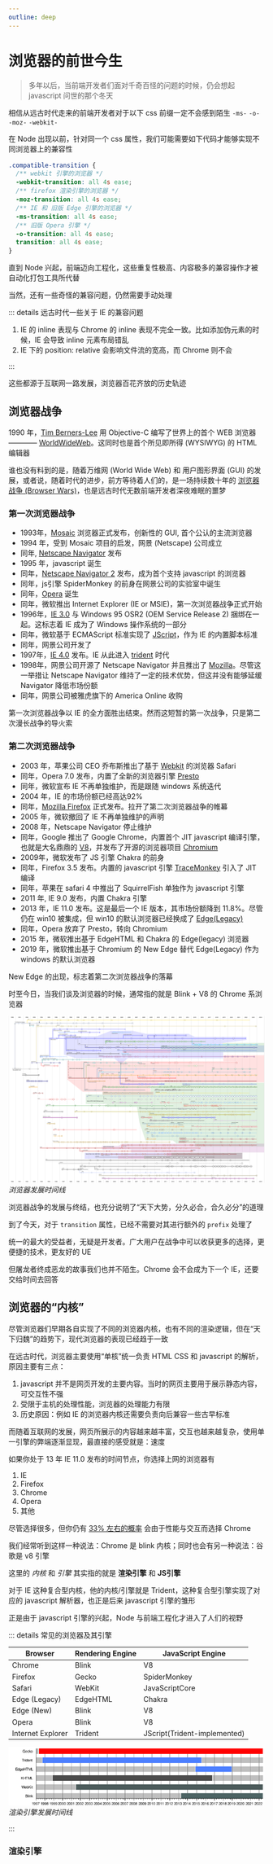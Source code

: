 ```yaml
---
outline: deep
---
```


# 浏览器的前世今生

> 多年以后，当前端开发者们面对千奇百怪的问题的时候，仍会想起 javascript 问世的那个冬天

相信从远古时代走来的前端开发者对于以下 css 前缀一定不会感到陌生 `-ms-` `-o-` `-moz-` `-webkit-`

在 Node 出现以前，针对同一个 css 属性，我们可能需要如下代码才能够实现不同浏览器上的兼容性

```css
.compatible-transition {
  /** webkit 引擎的浏览器 */
  -webkit-transition: all 4s ease;
  /** firefox 渲染引擎的浏览器 */
  -moz-transition: all 4s ease;
  /** IE 和 旧版 Edge 引擎的浏览器 */
  -ms-transition: all 4s ease;
  /** 旧版 Opera 引擎 */
  -o-transition: all 4s ease;
  transition: all 4s ease;
}
```

直到 Node 兴起，前端迈向工程化，这些重复性极高、内容极多的兼容操作才被自动化打包工具所代替

当然，还有一些奇怪的兼容问题，仍然需要手动处理

::: details 远古时代一些关于 IE 的兼容问题

1. IE 的 inline 表现与 Chrome 的 inline 表现不完全一致。比如添加伪元素的时候，IE 会导致 inline 元素布局错乱
2. IE 下的 position: relative 会影响文件流的宽高，而 Chrome 则不会

:::

这些都源于互联网一路发展，浏览器百花齐放的历史轨迹

## 浏览器战争

1990 年，[Tim Berners-Lee](https://en.wikipedia.org/wiki/Tim_Berners-Lee) 用 Objective-C 编写了世界上的首个 WEB 浏览器 ———— [WorldWideWeb](https://en.wikipedia.org/wiki/WorldWideWeb)。这同时也是首个所见即所得 (WYSIWYG) 的 HTML 编辑器

谁也没有料到的是，随着万维网 (World Wide Web) 和 用户图形界面 (GUI) 的发展，或者说，随着时代的进步，前方等待着人们的，是一场持续数十年的 [浏览器战争 (Browser Wars)](https://en.wikipedia.org/wiki/History_of_the_World_Wide_Web#Browser_wars)，也是远古时代无数前端开发者深夜难眠的噩梦

### 第一次浏览器战争

- 1993年，[Mosaic](https://en.wikipedia.org/wiki/NCSA_Mosaic) 浏览器正式发布，创新性的 GUI, 首个公认的主流浏览器
- 1994 年，受到 Mosaic 项目的启发，网景 (Netscape) 公司成立
- 同年, [Netscape Navigator](https://en.wikipedia.org/wiki/Netscape_Navigator) 发布
- 1995 年，javascript 诞生
- 同年，[Netscape Navigator 2](https://en.wikipedia.org/wiki/Netscape_Navigator_2) 发布，成为首个支持 javascript 的浏览器
- 同年，js引擎 SpiderMonkey 的前身在网景公司的实验室中诞生
- 同年，[Opera](https://en.wikipedia.org/wiki/Opera_(web_browser)) 诞生
- 同年，微软推出 Internet Explorer (IE or MSIE)，第一次浏览器战争正式开始
- 1996年，[IE 3.0](https://en.wikipedia.org/wiki/Internet_Explorer_3) 与 Windows 95 OSR2 (OEM Service Release 2) 捆绑在一起。这标志着 IE 成为了 Windows 操作系统的一部分
- 同年，微软基于 ECMAScript 标准实现了 [JScript](https://en.wikipedia.org/wiki/JScript)，作为 IE 的内置脚本标准
- 同年，网景公司开发了
- 1997年，[IE 4.0](https://en.wikipedia.org/wiki/Internet_Explorer_4) 发布。IE 从此进入 [trident](https://en.wikipedia.org/wiki/Trident_(software)) 时代
- 1998年，网景公司开源了 Netscape Navigator 并且推出了 [Mozilla](https://en.wikipedia.org/wiki/Mozilla)。尽管这一举措让 Netscape Navigator 维持了一定的技术优势，但这并没有能够延缓 Navigator 降低市场份额
- 同年，网景公司被雅虎旗下的 America Online 收购

第一次浏览器战争以 IE 的全方面胜出结束。然而这短暂的第一次战争，只是第二次漫长战争的导火索

### 第二次浏览器战争

- 2003 年，苹果公司 CEO 乔布斯推出了基于 [Webkit](https://en.wikipedia.org/wiki/WebKit) 的浏览器 Safari
- 同年，Opera 7.0 发布，内置了全新的浏览器引擎 [Presto](https://en.wikipedia.org/wiki/Presto_(browser_engine))
- 同年，微软宣布 IE 不再单独维护，而是跟随 windows 系统迭代
- 2004 年，IE 的市场份额已经高达92%
- 同年，[Mozilla Firefox](https://en.wikipedia.org/wiki/Mozilla_Firefox) 正式发布。拉开了第二次浏览器战争的帷幕
- 2005 年，微软撤回了 IE 不再单独维护的声明
- 2008 年，Netscape Navigator 停止维护
- 同年，Google 推出了 Google Chrome，内置首个 JIT javascript 编译引擎，也就是大名鼎鼎的 [V8](https://en.wikipedia.org/wiki/V8_(JavaScript_engine))，并发布了开源的浏览器项目 [Chromium](https://en.wikipedia.org/wiki/Chromium_(web_browser))
- 2009年，微软发布了 JS 引擎 Chakra 的前身
- 同年，Firefox 3.5 发布。内置的 javascript 引擎 [TraceMonkey](https://en.wikipedia.org/wiki/SpiderMonkey#TraceMonkey) 引入了 JIT 编译
- 同年，苹果在 safari 4 中推出了 SquirrelFish 单独作为 javascript 引擎
- 2011 年, IE 9.0 发布，内置 Chakra 引擎
- 2013 年，IE 11.0 发布。这是最后一个 IE 版本，其市场份额降到 11.8%。尽管仍在 win10 被集成，但 win10 的默认浏览器已经换成了 [Edge(Legacy)](https://en.wikipedia.org/wiki/Microsoft_Edge#Edge_Legacy_(2014%E2%80%932019))
- 同年，Opera 放弃了 Presto，转向 Chromium
- 2015 年，微软推出基于 EdgeHTML 和 Chakra 的 Edge(legacy) 浏览器
- 2019 年，微软推出基于 Chromium 的 New Edge 替代 Edge(Legacy) 作为 windows 的默认浏览器

New Edge 的出现，标志着第二次浏览器战争的落幕

时至今日，当我们谈及浏览器的时候，通常指的就是 Blink + V8 的 Chrome 系浏览器

![image](./images/timeline-web-browsers.svg)
*浏览器发展时间线*

浏览器战争的发展与终结，也充分说明了“天下大势，分久必合，合久必分”的道理

到了今天，对于 `transition` 属性，已经不需要对其进行额外的 `prefix` 处理了

统一的最大的受益者，无疑是开发者。广大用户在战争中可以收获更多的选择，更便捷的技术，更友好的 UE

但屠龙者终成恶龙的故事我们也并不陌生。Chrome 会不会成为下一个 IE，还要交给时间去回答

## 浏览器的“内核”

尽管浏览器们早期各自实现了不同的浏览器内核，也有不同的渲染逻辑，但在“天下归魏”的趋势下，现代浏览器的表现已经趋于一致

在远古时代，浏览器主要使用“单核”统一负责 HTML CSS 和 javascript 的解析，原因主要有三点：

1. javascript 并不是网页开发的主要内容。当时的网页主要用于展示静态内容，可交互性不强
2. 受限于主机的处理性能，浏览器的处理能力有限
3. 历史原因：例如 IE 的浏览器内核还需要负责向后兼容一些古早标准

而随着互联网的发展，网页所展示的内容越来越丰富，交互也越来越复杂，使用单一引擎的弊端逐渐显现，最直接的感受就是：速度

如果你处于 13 年 IE 11.0 发布的时间节点，你选择上网的浏览器有

1. IE
2. Firefox
3. Chrome
4. Opera
5. 其他

尽管选择很多，但你仍有 [33% 左右的概率](https://www.w3counter.com/globalstats.php?year=2013&month=7) 会由于性能与交互而选择 Chrome

我们经常听到这样一种说法：Chrome 是 blink 内核；同时也会有另一种说法：谷歌是 v8 引擎

这里的 *内核* 和 *引擎* 其实指的就是 **渲染引擎** 和 **JS引擎**

对于 IE 这种复合型内核，他的内核/引擎就是 Trident，这种复合型引擎实现了对应的 javascript 解析器，也正是后来 javascript 引擎的雏形

正是由于 javascript 引擎的兴起，Node 与前端工程化才进入了人们的视野

::: details 常见的浏览器及其引擎

| Browser        | Rendering Engine | JavaScript Engine |
| -------------- | ---------------- | ----------------- |
| Chrome         | Blink            | V8                |
| Firefox        | Gecko            | SpiderMonkey      |
| Safari         | WebKit           | JavaScriptCore    |
| Edge (Legacy)  | EdgeHTML         | Chakra            |
| Edge (New)     | Blink            | V8                |
| Opera          | Blink            | V8                |
| Internet Explorer | Trident        | JScript(Trident-implemented)           |

![image](./images/layout-engine-timeline.png)
*渲染引擎发展时间线*

:::

### 渲染引擎
